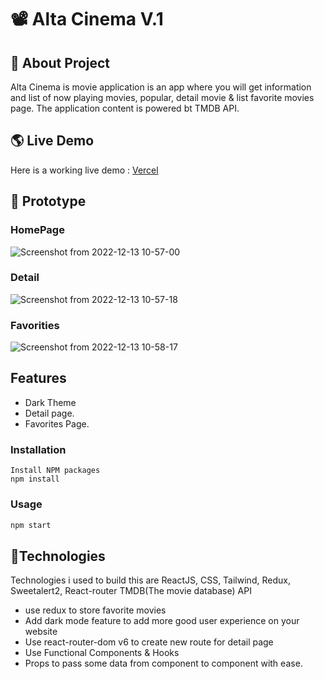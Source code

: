 # 📽️ Alta Cinema V.1

## 🎯 About Project

Alta Cinema is movie application is an app where you will get information and list of now playing movies, popular, detail movie & list favorite movies page. The application content is powered bt TMDB API.

## 🌎 Live Demo

Here is a working live demo : [Vercel](https://alta-movies-rendrafe9.vercel.app) 

## 🎨 Prototype
### HomePage
![Screenshot from 2022-12-13 10-57-00](https://user-images.githubusercontent.com/112911127/207225808-375a55c9-5a7a-4ec9-a97d-cbc23c37fc5d.png)

### Detail
 ![Screenshot from 2022-12-13 10-57-18](https://user-images.githubusercontent.com/112911127/207226122-d38414e4-a788-4357-9b0e-9879fdfaed54.png)
### Favorities
![Screenshot from 2022-12-13 10-58-17](https://user-images.githubusercontent.com/112911127/207226154-edbd51d0-1426-4384-93ea-853749555c4e.png)




## Features

- Dark Theme
- Detail page.
- Favorites Page.

### Installation

````
Install NPM packages
npm install
````

### Usage

```sh
npm start
```

## 💫Technologies

Technologies i used to build this are ReactJS, CSS, Tailwind, Redux, Sweetalert2, React-router TMDB(The movie database) API

- use redux to store favorite movies
- Add dark mode feature to add more good user experience on your website
- Use react-router-dom v6 to create new route for detail page
- Use Functional Components & Hooks
- Props to pass some data from component to component with ease.
